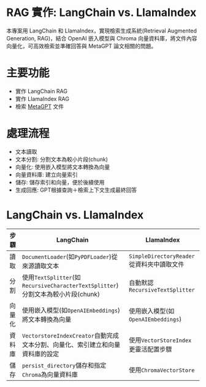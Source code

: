 # RAG 實作: LangChain vs. LlamaIndex
本專案用 LangChain 和 LlamaIndex，實現檢索生成系統(Retrieval Augmented Generation, RAG)，結合 OpenAI 嵌入模型與 Chroma 向量資料庫，將文件內容向量化，可高效檢索並準確回答與 MetaGPT 論文相關的問題。

# 主要功能
- 實作 LangChain RAG
- 實作 LlamaIndex RAG
- 檢索 [MetaGPT](https://arxiv.org/abs/2308.00352) 文件

# 處理流程
- 文本讀取
- 文本分割: 分割文本為較小片段(chunk)
- 向量化: 使用嵌入模型將文本轉換為向量
- 向量資料庫: 建立向量索引
- 儲存: 儲存索引和向量，便於後續使用
- 生成回應: GPT根據查詢＋檢索上下文生成最終回答

# LangChain vs. LlamaIndex
|步驟|LangChain|LlamaIndex|
|-|-|-|
|讀取|`DocumentLoader`(如`PyPDFLoader`)從來源讀取文本|`SimpleDirectoryReader`從資料夾中讀取文件|
|分割|使用`TextSplitter`(如`RecursiveCharacterTextSplitter`)分割文本為較小片段(chunk)|自動默認 `RecursiveTextSplitter`|
|向量化|使用嵌入模型(如`OpenAIEmbeddings`)將文本轉換為向量|使用嵌入模型(如`OpenAIEmbeddings`)|
|資料庫|`VectorstoreIndexCreator`自動完成文本分割、向量化、索引建立和向量資料庫的設定|使用`VectorStoreIndex`更靈活配置步驟|
|儲存|`persist_directory`儲存和指定`Chroma`為向量資料庫|使用`ChromaVectorStore`|
